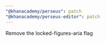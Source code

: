 ```yaml
---
"@khanacademy/perseus": patch
"@khanacademy/perseus-editor": patch
---
```


Remove the locked-figures-aria flag
